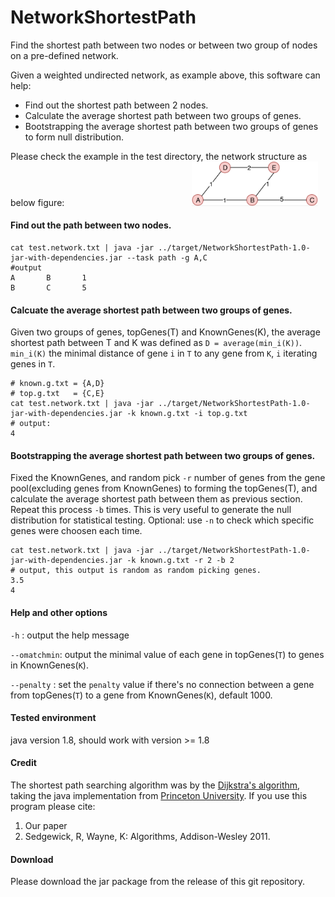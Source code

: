 # NetworkShortestPath
Find the shortest path between two nodes or between two group of nodes on a pre-defined network.

Given a weighted undirected network, as example above, this software can help:
- Find out the shortest path between 2 nodes.
- Calculate the average shortest path between two groups of genes.
- Bootstrapping the average shortest path between two groups of genes to form null distribution.


Please check the example in the test directory, the network structure as below figure:
<img src="./NetworkShortestPath/test/example.png" width="40%" style="padding-left:200px;">

#### Find out the path between two nodes.
```
cat test.network.txt | java -jar ../target/NetworkShortestPath-1.0-jar-with-dependencies.jar --task path -g A,C
#output
A       B       1
B       C       5
```

#### Calcuate the average shortest path between two groups of genes.
Given two groups of genes, topGenes(T) and KnownGenes(K), the average shortest path between T and K was defined as ```D = average(min_i(K))```. ```min_i(K)``` the minimal distance of gene ```i``` in ```T``` to any gene from ```K```, ```i``` iterating genes in ```T```.

```
# known.g.txt = {A,D}
# top.g.txt   = {C,E}
cat test.network.txt | java -jar ../target/NetworkShortestPath-1.0-jar-with-dependencies.jar -k known.g.txt -i top.g.txt
# output:
4
```

#### Bootstrapping the average shortest path between two groups of genes.
Fixed the KnownGenes, and random pick ```-r``` number of genes from the gene pool(excluding genes from KnownGenes) to forming the topGenes(T), and calculate the average shortest path between them as previous section. Repeat this process ```-b``` times. This is very useful to generate the null distribution for statistical testing. Optional: use ```-n``` to check which specific genes were choosen each time.
```
cat test.network.txt | java -jar ../target/NetworkShortestPath-1.0-jar-with-dependencies.jar -k known.g.txt -r 2 -b 2
# output, this output is random as random picking genes.
3.5
4
```

#### Help and other options
```-h``` : output the help message

```--omatchmin```: output the minimal value of each gene in topGenes(```T```) to genes in KnownGenes(```K```).

```--penalty```  : set the ```penalty``` value if there's no connection between a gene from topGenes(```T```) to a gene from KnownGenes(```K```), default 1000.


#### Tested environment
java version 1.8, should work with version >= 1.8

#### Credit
The shortest path searching algorithm was by the [Dijkstra's algorithm](https://en.wikipedia.org/wiki/Dijkstra%27s_algorithm), taking the java implementation from [Princeton University](https://algs4.cs.princeton.edu/44sp/DijkstraUndirectedSP.java.html). If you use this program please cite:
1. Our paper
2. Sedgewick, R, Wayne, K: Algorithms, Addison-Wesley 2011.

#### Download
Please download the jar package from the release of this git repository.
